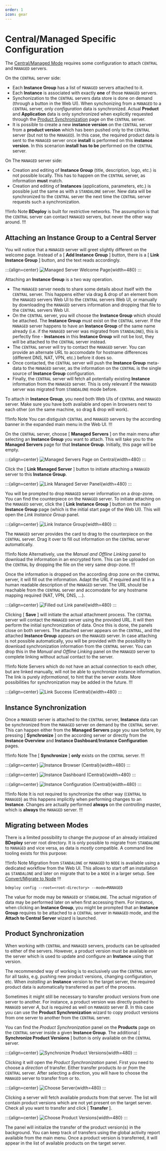 ```yaml
---
order: 1
icon: gear
---
```

# Central/Managed Specific Configuration
The [Central/Managed Mode](/setup/master/#modes-of-operation) requires some configuration to attach `CENTRAL` and `MANAGED` servers.

On the `CENTRAL` server side:

* Each **Instance Group** has a list of `MANAGED` servers attached to it.
* Each **Instance** is associated with exactly **one** of those `MANAGED` servers.
* Synchonization to the `CENTRAL` servers data store is done on demand (through a button in the Web UI). When synchonizing from a `MANAGED` to a `CENTRAL` server, only _configuration_ data is synchronized. Actual **Product** and **Application** data is only synchronized when explicitly requested through the [Product Synchronization](/user/central/#product-synchronization) page on the `CENTRAL` server.
* It is possible to create a new **instance version** on the `CENTRAL` server from a **product version** which has been pushed only to the `CENTRAL` server (but not to the `MANAGED`). In this case, the required product data is sent to the `MANAGED` server once **install** is performed on this **instance version**. In this scenarion **install** **has to be** performed on the `CENTRAL` server.

On The `MANAGED` server side:

* Creation and editing of **Instance Group** (title, description, logo, etc.) is not possible locally. This has to happen on the `CENTRAL` server, as information **must** match.
* Creation and editing of **Instances** (applications, parameters, etc.) is possible just the same as with a `STANDALONE` server. New data will be synchronized to the `CENTRAL` server the next time the `CENTRAL` server requests such a synchronization.

!!!info Note
**BDeploy** is built for restrictive networks. The assumption is that the `CENTRAL` server can contact `MANAGED` servers, but never the other way around.
!!!

## Attaching an Instance Group to a Central Server

You will notice that a `MANAGED` server will greet slightly different on the welcome page. Instead of a [ **Add Instance Group** ] button, there is a [ **Link Instance Group** ] button, and the text reads accordingly.

:::{align=center}
![Managed Server Welcome Page](/images/Doc_ManagedEmpty.png){width=480}
:::

Attaching an **Instance Group** is a two way operation.

* The `MANAGED` server needs to share some details about itself with the `CENTRAL` server. This happens either via drag & drop of an element from the `MANAGED` servers Web UI to the `CENTRAL` servers Web UI, or manually by downloading the `MANAGED` servers information and dropping that file to the `CENTRAL` servers Web UI.
* On the `CENTRAL` server, you will choose the **Instance Group** which should be attached. The **Instance Group** _must_ exist on the `CENTRAL` server. If the `MANAGED` server happens to have an **Instance Group** of the same name already (i.e. if the `MANAGED` server was migrated from `STANDALONE`), this is perfectly fine - **Instances** in this **Instance Group** will not be lost, they will be attached to the `CENTRAL` server instead.
* The `CENTRAL` server will try to contact the `MANAGED` server. You can provide an alternate URL to accomodate for hostname differences (different DNS, NAT, VPN, etc.) before it does so.
* Once contacted, the `CENTRAL` server will push the **Instance Group** meta-data to the `MANAGED` server, as the information on the `CENTRAL` is the single source of **Instance Group** configuration.
* Finally, the `CENTRAL` server will fetch all potentially existing **Instance** information from the `MANAGED` server. This is only relevant if the `MANAGED` server was migrated from `STANDALONE` mode before.

To attach in **Instance Group**, you need both Web UIs of `CENTRAL` and `MANAGED` server. Make sure you have both available and open in browsers next to each other (on the same machine, so drag & drop will work).

!!!info Note
You can distiguish `CENTRAL` and `MANAGED` servers by the according banner in the expanded main menu in the Web UI.
!!!

On the `CENTRAL` server, choose [ **Managed Servers** ] on the main menu after selecting an **Instance Group** you want to attach. This will take you to the **Managed Servers** page for that **Instance Group**. Initially, this page will be empty.

:::{align=center}
![Managed Servers Page on Central](/images/Doc_CentralEmptyServers.png){width=480}
:::

Click the [ **Link Managed Server** ] button to initiate attaching a `MANAGED` server to this **Instance Group**.

:::{align=center}
![Link Managed Server Panel](/images/Doc_CentralLinkServer.png){width=480}
:::

You will be prompted to drop `MANAGED` server information on a drop-zone. You can find the counterpiece on the `MANAGED` server. To initiate attaching on the `MANAGED` server, click the [ **Link Instance Group** ] button on the main **Instance Group** page (which is the initial start page of the Web UI). This will open the _Link Instance Group_ panel.

:::{align=center}
![Link Instance Group](/images/Doc_ManagedLinkGroup.png){width=480}
:::

The `MANAGED` server provides the card to drag to the counterpiece on the `CENTRAL` server. Drag it over to fill out information on the `CENTRAL` server automatically. 

!!!info Note
Alternatively, use the _Manual and Offline Linking_ panel to download the information in an encrypted form. This can be uploaded on the `CENTRAL` by dropping the file on the very same drop-zone.
!!!

Once the information is dropped on the according drop zone on the `CENTRAL` server, it will fill out the information. Adapt the URL if required and fill in a human readable description of the `MANAGED` server. The URL should be reachable from the `CENTRAL` server and accomodate for any hostname mapping required (NAT, VPN, DNS, ...).

:::{align=center}
![Filled out Link panel](/images/Doc_CentralLinkServerFilled.png){width=480}
:::

Clicking [ **Save** ] will initiate the actual attachment process. The `CENTRAL` server will contact the `MANAGED` server using the provided URL. It will then perform the initial synchronization of data. Once this is done, the panels close on both servers. The attached server appears on the `CENTRAL`, and the attached **Instance Group** appears on the `MANAGED` server. In case attaching is not possible automatically, you will be provided with the possibility to download synchronization information from the `CENTRAL` server. You can drop this in the _Manual and Offline Linking_ panel on the `MANAGED` server to complete linking without actual contact to the server.

!!!info Note
Servers which do not have an actual connection to each other, but are linked manually, will not be able to synchronize instance information. The link is purely _informational_, to hint that the server _exists_. More possibilities for synchronization may be added in the future.
!!!

:::{align=center}
![Link Success (Central)](/images/Doc_CentralLinkDone.png){width=480}
:::

## Instance Synchronization

Once a `MANAGED` server is attached to the `CENTRAL` server, **Instance** data can be synchronized from the `MANAGED` server on demand by the `CENTRAL` server. This can happen either from the **Managed Servers** page you saw before, by pressing [ **Synchronize** ] on the according server or directly from the **Instance Overview** and **Instance Dashboard**/**Instance Configuration** pages.

!!!info Note
The [ **Synchronize** ] **only** exists on the `CENTRAL` server.
!!!

:::{align=center}
![Instance Browser (Central)](/images/Doc_CentralInstanceList.png){width=480}
:::

:::{align=center}
![Instance Dashboard (Central)](/images/Doc_CentralInstanceDashboard.png){width=480}
:::

:::{align=center}
![Instance Configuration (Central)](/images/Doc_CentralInstanceConfiguration.png){width=480}
:::

!!!info Note
It is not required to synchronize the other way (`CENTRAL` to `MANAGED`) as this happens implicitly when performing changes to an **Instance**. Changes are actually performed **always** on the _controlling_ master, which is **always** the `MANAGED` server.
!!!

## Migrating between Modes

There is a limited possibility to change the _purpose_ of an already intialized **BDeploy** server root directory. It is only possible to migrate from `STANDALONE` to `MANAGED` and vice versa, as data is _mostly_ compatible. A command line tooling exists for this purpose:

!!!info Note
Migration from `STANDALONE` or `MANAGED` to `NODE` is available using a dedicated workflow from the Web UI. This allows to start off an installation as `STANDALONE` and later on migrate that to be a `NODE` in a larger setup. See [Convert/Migrate to Node](/setup/node/#convertmigrate-to-node)
!!!

```
bdeploy config --root=<root-directory> --mode=MANAGED
```

The value for mode may be `MANAGED` or `STANDALONE`. The actual migration of data may be performed later on when first accessing them. For instance, when clicking an **Instance Group**, you might be prompted that an **Instance Group** requires to be attached to a `CENTRAL` server in `MANAGED` mode, and the **Attach to Central Server** wizard is launched.

## Product Synchronization

When working with `CENTRAL` and `MANAGED` servers, products can be uploaded to either of the servers. However, a product version must be available on the server which is used to update and configure an **Instance** using that version.

The recommended way of working is to exclusively use the `CENTRAL` server for all tasks, e.g. pushing new product versions, changing configuration, etc. When _installing_ an **Instance** version to the target server, the required product data is automatically transferred as part of the process.

Sometimes it might still be necessary to transfer product versions from one server to another. For instance, a product version was directly pushed to `MANAGED` server _A_, but is required as well on `MANAGED` server _B_. In this case you can use the **Product Synchronization** wizard to copy product versions from one server to another from the `CENTRAL` server.

You can find the _Product Synchronization_ panel on the **Products** page on the `CENTRAL` server inside a given **Instance Group**. The additional [ **Synchronize Product Versions** ] button is only available on the `CENTRAL` server.

:::{align=center}
![Synchronize Product Versions](/images/Doc_CentralProdSync.png){width=480}
:::

Clicking it will open the _Product Synchronization_ panel. First you need to choose a _direction_ of transfer. Either transfer products _to_ or _from_ the `CENTRAL` server. After selecting a direction, you will have to choose the `MANAGED` server to transfer from or to.

:::{align=center}
![Choose Server](/images/Doc_CentralProdSyncServer.png){width=480}
:::

Clicking a server will fetch available products from that server. The list will contain product versions which are not yet present on the target server. Check all you want to transfer and click [ **Transfer** ].

:::{align=center}
![Choose Product Versions](/images/Doc_CentralProdSyncVersion.png){width=480}
:::

The panel will initialize the transfer of the product version(s) in the background. You can keep track of transfers using the global activity report available from the main menu. Once a product version is transferred, it will appear in the list of available products on the target server.
